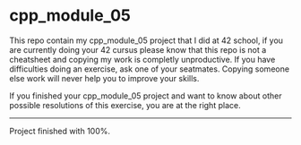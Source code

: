 # cpp_module_05

This repo contain my cpp_module_05 project that I did at 42 school, if you are currently doing your 42 cursus please know that this repo is not a cheatsheet
and copying my work is completly unproductive. If you have difficulties doing an exercise, ask one of your seatmates. Copying someone else work will
never help you to improve your skills.

If you finished your cpp_module_05 project and want to know about other possible resolutions of this exercise, you are at the right place.

---

Project finished with 100%.

